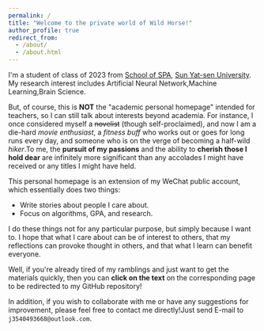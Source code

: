 ```yaml
---
permalink: /
title: "Welcome to the private world of Wild Horse!"
author_profile: true
redirect_from: 
  - /about/
  - /about.html
---
```

I'm a student of class of 2023 from [School of SPA](https://spa.sysu.edu.cn/), [Sun Yat-sen University](https://www.sysu.edu.cn/). My research interest includes Artificial Neural Network,Machine Learning,Brain Science.

But, of course, this is **NOT** the "academic personal homepage" intended for teachers, so I can still talk about interests beyond academia. For instance, I once considered myself a ~~novelist~~ (though self-proclaimed), and now I am a die-hard *movie enthusiast*, a *fitness buff* who works out or goes for long runs every day, and someone who is on the verge of becoming a half-wild *hiker*.To me, the **pursuit of my passions** and the ability to **cherish those I hold dear** are infinitely more significant than any accolades I might have received or any titles I might have held.

This personal homepage is an extension of my WeChat public account, which essentially does two things:
- Write stories about people I care about.
- Focus on algorithms, GPA, and research.

I do these things not for any particular purpose, but simply because I want to. I hope that what I care about can be of interest to others, that my reflections can provoke thought in others, and that what I learn can benefit everyone.

Well, if you're already tired of my ramblings and just want to get the materials quickly, then you can **click on the text** on the corresponding page to be redirected to my GitHub repository!

In addition, if you wish to collaborate with me or have any suggestions for improvement, please feel free to contact me directly!Just send E-mail to `j3540493668@outlook.com`.
